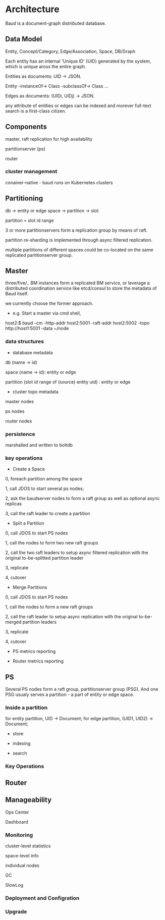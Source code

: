 # Architecture

Baud is a document-graph distributed database. 

## Data Model

Entity, Concept/Category, Edge/Association, Space, DB/Graph

Each entity has an internal 'Unique ID' (UID) generated by the system, which is unique aross the entire graph. 

Entities as documents: UID -> JSON. 

Entity -instanceOf-> Class -subclassOf-> Class ...

Edges as documents: (UIDi, UIDj) -> JSON.

any attribute of entities or edges can be indexed and morever full-text search is a first-class citizen. 

## Components

master, raft replication for high availability

partitionserver (ps)

router

### cluster management

conainer-native - baud runs on Kubernetes clusters

## Partitioning

db -> entity or edge space -> partition -> slot

partition = slot id range

3 or more partitionservers form a replication group by means of raft. 

partition re-sharding is implemented through async filtered replication. 

multiple partitions of different spaces could be co-located on the same replicated partitionserver group. 


## Master

three/five/.. BM instances form a replicated BM service, or leverage a distributed coordination service like etcd/consul to store the metadata of Baud itself. 

we currently choose the former approach. 

* e.g. Start a master via cmd shell,

host2:$ baud -cm -http-addr host2:5001 -raft-addr host2:5002 -topo http://host1:5001 -data ~/node


### data structures

* database metadata

db (name -> id)

space (name -> id): entity or edge

partition (slot id range of (source) entity uid) : entity or edge

* cluster topo metadata

master nodes

ps nodes

router nodes

### persistence

marshalled and written to boltdb

### key operations

* Create a Space

0, foreach partition among the space

1, call JDOS to start several ps nodes;

2, ask the baudserver nodes to form a raft group as well as optional async replicas

3, call the raft leader to create a partition


* Split a Partition

0, call JDOS to start PS nodes

1, call the nodes to form two new raft groups

2, call the two raft leaders to setup async filtered replication with the original to-be-splitted partition leader

3, replicate

4, cutover

* Merge Partitions

0, call JDOS to start PS nodes

1, call the nodes to form a new raft groups

2, call the raft leader to setup async replication with the original to-be-merged partition leaders

3, replicate

4, cutover

* PS metrics reporting


* Router metrics reporting


## PS

Several PS nodes form a raft group, partitionserver group (PSG). And one PSG usualy serves a partition - a part of entity or edge space. 

### Inside a partition

for entity partition, UID -> Document; 
for edge partition, (UID1, UID2) -> Document;

* store

* indexing

* search


### Key Operations


## Router



## Manageability

Ops Center

Dashboard

### Monitoring

cluster-level statistics

space-level info

individual nodes

GC

SlowLog

### Deployment and Configration


### Upgrade


